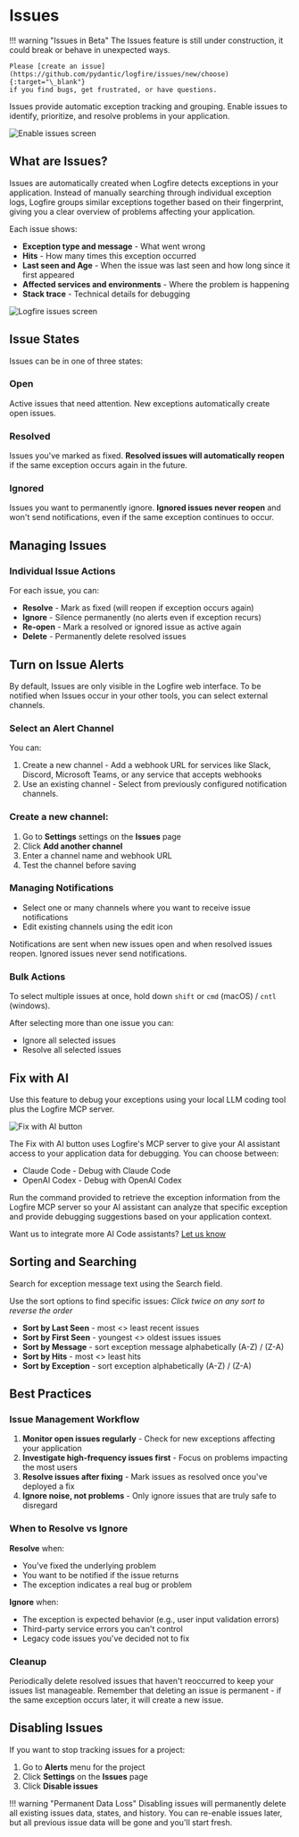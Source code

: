 # Issues

!!! warning "Issues in Beta"
    The Issues feature is still under construction, it could break or behave in unexpected ways.

    Please [create an issue](https://github.com/pydantic/logfire/issues/new/choose){:target="\_blank"}
    if you find bugs, get frustrated, or have questions.

Issues provide automatic exception tracking and grouping. Enable issues to identify, prioritize, and resolve problems in your application.

![Enable issues screen](../../images/guide/browser-issues-enable-issues.png)

## What are Issues?

Issues are automatically created when Logfire detects exceptions in your application. Instead of manually searching through individual exception logs, Logfire groups similar exceptions together based on their fingerprint, giving you a clear overview of problems affecting your application.

Each issue shows:

- **Exception type and message** - What went wrong
- **Hits** - How many times this exception occurred
- **Last seen and Age** - When the issue was last seen and how long since it first appeared
- **Affected services and environments** - Where the problem is happening
- **Stack trace** - Technical details for debugging


![Logfire issues screen](../../images/guide/browser-issues-list.png)


## Issue States

Issues can be in one of three states:

### Open
Active issues that need attention. New exceptions automatically create open issues.

### Resolved
Issues you've marked as fixed. **Resolved issues will automatically reopen** if the same exception occurs again in the future.

### Ignored
Issues you want to permanently ignore. **Ignored issues never reopen** and won't send notifications, even if the same exception continues to occur.

## Managing Issues

### Individual Issue Actions

For each issue, you can:

- **Resolve** - Mark as fixed (will reopen if exception occurs again)
- **Ignore** - Silence permanently (no alerts even if exception recurs)
- **Re-open** - Mark a resolved or ignored issue as active again
- **Delete** - Permanently delete resolved issues

## Turn on Issue Alerts

By default, Issues are only visible in the Logfire web interface. To be notified when Issues occur in your other tools, you can select external channels. 

### Select an Alert Channel

You can:  

1. Create a new channel - Add a webhook URL for services like Slack, Discord, Microsoft Teams, or any service that accepts webhooks  
2. Use an existing channel - Select from previously configured notification channels. 

### Create a new channel:

1. Go to **Settings** settings on the **Issues** page 
2. Click **Add another channel**
3. Enter a channel name and webhook URL
4. Test the channel before saving

### Managing Notifications

- Select one or many channels where you want to receive issue notifications
- Edit existing channels using the edit icon

Notifications are sent when new issues open and when resolved issues reopen. Ignored issues never send notifications.

### Bulk Actions

To select multiple issues at once, hold down `shift` or `cmd` (macOS) / `cntl` (windows). 

After selecting more than one issue you can:

- Ignore all selected issues  
- Resolve all selected issues 

## Fix with AI

Use this feature to debug your exceptions using your local LLM coding tool plus the Logfire MCP server. 

![Fix with AI button](../../images/guide/browser-issues-fix-with-ai.png)

The Fix with AI button uses Logfire's MCP server to give your AI assistant access to your application data for debugging. You can choose between:

- Claude Code - Debug with Claude Code
- OpenAI Codex - Debug with OpenAI Codex

Run the command provided to retrieve the exception information from the Logfire MCP server so your AI assistant can analyze that specific exception and provide debugging suggestions based on your application context.

Want us to integrate more AI Code assistants? [Let us know](https://logfire.pydantic.dev/docs/help/)

## Sorting and Searching

Search for exception message text using the Search field. 


Use the sort options to find specific issues:
_Click twice on any sort to reverse the order_

- **Sort by Last Seen** - most <> least recent issues
- **Sort by First Seen** - youngest <> oldest issues issues
- **Sort by Message** - sort exception message alphabetically (A-Z) / (Z-A)
- **Sort by Hits** - most <> least hits 
- **Sort by Exception** - sort exception alphabetically (A-Z) / (Z-A)

## Best Practices

### Issue Management Workflow

1. **Monitor open issues regularly** - Check for new exceptions affecting your application
2. **Investigate high-frequency issues first** - Focus on problems impacting the most users
3. **Resolve issues after fixing** - Mark issues as resolved once you've deployed a fix
4. **Ignore noise, not problems** - Only ignore issues that are truly safe to disregard

### When to Resolve vs Ignore

**Resolve** when:
- You've fixed the underlying problem
- You want to be notified if the issue returns
- The exception indicates a real bug or problem

**Ignore** when:
- The exception is expected behavior (e.g., user input validation errors)
- Third-party service errors you can't control
- Legacy code issues you've decided not to fix

### Cleanup

Periodically delete resolved issues that haven't reoccurred to keep your issues list manageable. Remember that deleting an issue is permanent - if the same exception occurs later, it will create a new issue.

## Disabling Issues

If you want to stop tracking issues for a project:

1. Go to **Alerts** menu for the project
2. Click **Settings** on the **Issues** page
3. Click **Disable issues**

!!! warning "Permanent Data Loss"
    Disabling issues will permanently delete all existing issues data, states, and history. You can re-enable issues later, but all previous issue data will be gone and you'll start fresh.
